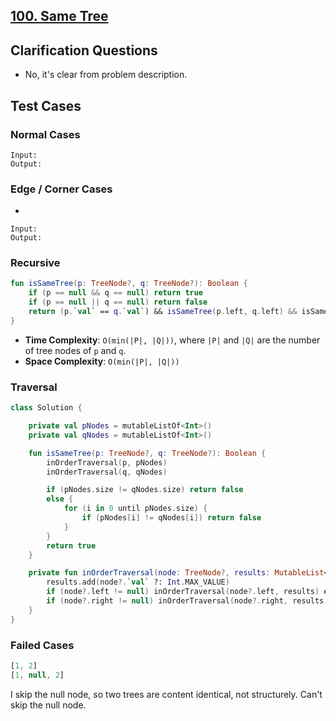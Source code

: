 ## [100. Same Tree](https://leetcode.com/problems/same-tree/)

## Clarification Questions
* No, it's clear from problem description.
 
## Test Cases
### Normal Cases
```
Input: 
Output: 
```
### Edge / Corner Cases
* 
```
Input: 
Output: 
```

### Recursive
```kotlin
fun isSameTree(p: TreeNode?, q: TreeNode?): Boolean {
    if (p == null && q == null) return true
    if (p == null || q == null) return false
    return (p.`val` == q.`val`) && isSameTree(p.left, q.left) && isSameTree(p.right, q.right)
}
```

* **Time Complexity**: `O(min(|P|, |Q|))`, where `|P|` and `|Q|` are the number of tree nodes of `p` and `q`.
* **Space Complexity**: `O(min(|P|, |Q|))`

### Traversal
```kotlin
class Solution {

    private val pNodes = mutableListOf<Int>()
    private val qNodes = mutableListOf<Int>()

    fun isSameTree(p: TreeNode?, q: TreeNode?): Boolean {
        inOrderTraversal(p, pNodes)
        inOrderTraversal(q, qNodes)

        if (pNodes.size != qNodes.size) return false
        else {
            for (i in 0 until pNodes.size) {
                if (pNodes[i] != qNodes[i]) return false
            }
        }
        return true
    }

    private fun inOrderTraversal(node: TreeNode?, results: MutableList<Int>) {
        results.add(node?.`val` ?: Int.MAX_VALUE)
        if (node?.left != null) inOrderTraversal(node?.left, results) else results.add(Int.MAX_VALUE)
        if (node?.right != null) inOrderTraversal(node?.right, results) else results.add(Int.MAX_VALUE)
    }
}
```

### Failed Cases
```js
[1, 2]
[1, null, 2]
```
I skip the null node, so two trees are content identical, not structurely. Can't skip the null node.